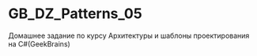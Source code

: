 # GB_DZ_Patterns_05
Домашнее задание по курсу Архитектуры и шаблоны проектирования на C#(GeekBrains) 
